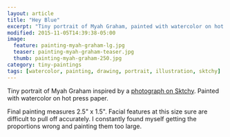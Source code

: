 ```yaml
---
layout: article
title: "Hey Blue"
excerpt: "Tiny portrait of Myah Graham, painted with watercolor on hot press paper."
modified: 2015-11-05T14:39:38-05:00
image: 
  feature: painting-myah-graham-lg.jpg
  teaser: painting-myah-graham-teaser.jpg
  thumb: painting-myah-graham-250.jpg
category: tiny-paintings
tags: [watercolor, painting, drawing, portrait, illustration, sktchy]
---
```


Tiny portrait of Myah Graham inspired by a [photograph on Sktchy](http://sktchy.com/gAj7DH). Painted with watercolor on hot press paper. 

Final painting measures 2.5\" x 1.5\". Facial features at this size sure are difficult to pull off accurately. I constantly found myself getting the proportions wrong and painting them too large.

